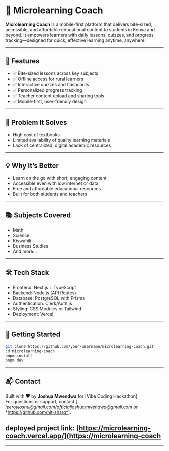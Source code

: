 
# 📘 Microlearning Coach

**Microlearning Coach** is a mobile-first platform that delivers bite-sized, accessible, and affordable educational content to students in Kenya and beyond. It empowers learners with daily lessons, quizzes, and progress tracking—designed for quick, effective learning anytime, anywhere.

---

## 🚀 Features

- ✅ Bite-sized lessons across key subjects
- ✅ Offline access for rural learners
- ✅ Interactive quizzes and flashcards
- ✅ Personalized progress tracking
- ✅ Teacher content upload and sharing tools
- ✅ Mobile-first, user-friendly design

---

## 🎯 Problem It Solves

- High cost of textbooks  
- Limited availability of quality learning materials  
- Lack of centralized, digital academic resources  

---

## 💡 Why It’s Better

- Learn on the go with short, engaging content  
- Accessible even with low internet or data  
- Free and affordable educational resources  
- Built for both students and teachers  

---

## 📚 Subjects Covered

- Math  
- Science  
- Kiswahili  
- Business Studies  
- And more...

---

## 🛠️ Tech Stack

- Frontend: Next.js + TypeScript  
- Backend: Node.js (API Routes)  
- Database: PostgreSQL with Prisma  
- Authentication: Clerk/Auth.js  
- Styling: CSS Modules or Tailwind  
- Deployment: Vercel  

---

## 🔧 Getting Started

```bash
git clone https://github.com/your-username/microlearning-coach.git
cd microlearning-coach
pnpm install
pnpm dev
```

---

## 📬 Contact

Built with ❤️ by **Joshua Mwendwa** for [Vibe Coding Hackathon]  
For questions or support, contact [ *leeroyjoshu@gmail.com/officialjoshuamwendwa@gmail.com*  or *https://github.com/hit-sharq*].

## deployed project link: [https://microlearning-coach.vercel.app/](https://microlearning-coach

---